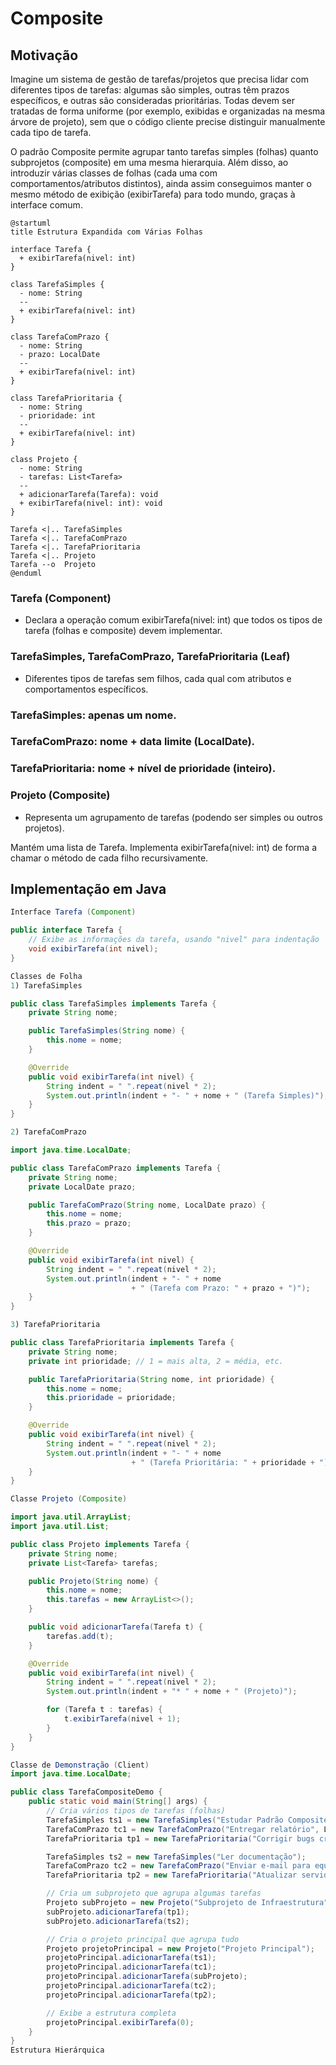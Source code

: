 # Composite

## Motivação
Imagine um sistema de gestão de tarefas/projetos que precisa lidar com diferentes tipos de tarefas: algumas são simples, outras têm prazos específicos, e outras são consideradas prioritárias. Todas devem ser tratadas de forma uniforme (por exemplo, exibidas e organizadas na mesma árvore de projeto), sem que o código cliente precise distinguir manualmente cada tipo de tarefa.

O padrão Composite permite agrupar tanto tarefas simples (folhas) quanto subprojetos (composite) em uma mesma hierarquia. Além disso, ao introduzir várias classes de folhas (cada uma com comportamentos/atributos distintos), ainda assim conseguimos manter o mesmo método de exibição (exibirTarefa) para todo mundo, graças à interface comum.

```plantuml
@startuml
title Estrutura Expandida com Várias Folhas

interface Tarefa {
  + exibirTarefa(nivel: int)
}

class TarefaSimples {
  - nome: String
  --
  + exibirTarefa(nivel: int)
}

class TarefaComPrazo {
  - nome: String
  - prazo: LocalDate
  --
  + exibirTarefa(nivel: int)
}

class TarefaPrioritaria {
  - nome: String
  - prioridade: int
  --
  + exibirTarefa(nivel: int)
}

class Projeto {
  - nome: String
  - tarefas: List<Tarefa>
  --
  + adicionarTarefa(Tarefa): void
  + exibirTarefa(nivel: int): void
}

Tarefa <|.. TarefaSimples
Tarefa <|.. TarefaComPrazo
Tarefa <|.. TarefaPrioritaria
Tarefa <|.. Projeto
Tarefa --o  Projeto
@enduml
```

### Tarefa (Component)
- Declara a operação comum exibirTarefa(nivel: int) que todos os tipos de tarefa (folhas e composite) devem implementar.

### TarefaSimples, TarefaComPrazo, TarefaPrioritaria (Leaf)
- Diferentes tipos de tarefas sem filhos, cada qual com atributos e comportamentos específicos.

### TarefaSimples: apenas um nome.
### TarefaComPrazo: nome + data limite (LocalDate).
### TarefaPrioritaria: nome + nível de prioridade (inteiro).

### Projeto (Composite)
- Representa um agrupamento de tarefas (podendo ser simples ou outros projetos).

Mantém uma lista de Tarefa.
Implementa exibirTarefa(nivel: int) de forma a chamar o método de cada filho recursivamente.


## Implementação em Java
```java
Interface Tarefa (Component)

public interface Tarefa {
    // Exibe as informações da tarefa, usando "nivel" para indentação
    void exibirTarefa(int nivel);
}
```


```java
Classes de Folha
1) TarefaSimples

public class TarefaSimples implements Tarefa {
    private String nome;

    public TarefaSimples(String nome) {
        this.nome = nome;
    }

    @Override
    public void exibirTarefa(int nivel) {
        String indent = " ".repeat(nivel * 2);
        System.out.println(indent + "- " + nome + " (Tarefa Simples)");
    }
}
```

```java
2) TarefaComPrazo

import java.time.LocalDate;

public class TarefaComPrazo implements Tarefa {
    private String nome;
    private LocalDate prazo;

    public TarefaComPrazo(String nome, LocalDate prazo) {
        this.nome = nome;
        this.prazo = prazo;
    }

    @Override
    public void exibirTarefa(int nivel) {
        String indent = " ".repeat(nivel * 2);
        System.out.println(indent + "- " + nome 
                           + " (Tarefa com Prazo: " + prazo + ")");
    }
}
```

```java
3) TarefaPrioritaria

public class TarefaPrioritaria implements Tarefa {
    private String nome;
    private int prioridade; // 1 = mais alta, 2 = média, etc.

    public TarefaPrioritaria(String nome, int prioridade) {
        this.nome = nome;
        this.prioridade = prioridade;
    }

    @Override
    public void exibirTarefa(int nivel) {
        String indent = " ".repeat(nivel * 2);
        System.out.println(indent + "- " + nome 
                           + " (Tarefa Prioritária: " + prioridade + ")");
    }
}
```

```java
Classe Projeto (Composite)

import java.util.ArrayList;
import java.util.List;

public class Projeto implements Tarefa {
    private String nome;
    private List<Tarefa> tarefas;

    public Projeto(String nome) {
        this.nome = nome;
        this.tarefas = new ArrayList<>();
    }

    public void adicionarTarefa(Tarefa t) {
        tarefas.add(t);
    }

    @Override
    public void exibirTarefa(int nivel) {
        String indent = " ".repeat(nivel * 2);
        System.out.println(indent + "* " + nome + " (Projeto)");

        for (Tarefa t : tarefas) {
            t.exibirTarefa(nivel + 1);
        }
    }
}
```

```java
Classe de Demonstração (Client)
import java.time.LocalDate;

public class TarefaCompositeDemo {
    public static void main(String[] args) {
        // Cria vários tipos de tarefas (folhas)
        TarefaSimples ts1 = new TarefaSimples("Estudar Padrão Composite");
        TarefaComPrazo tc1 = new TarefaComPrazo("Entregar relatório", LocalDate.of(2025, 4, 10));
        TarefaPrioritaria tp1 = new TarefaPrioritaria("Corrigir bugs críticos", 1);

        TarefaSimples ts2 = new TarefaSimples("Ler documentação");
        TarefaComPrazo tc2 = new TarefaComPrazo("Enviar e-mail para equipe", LocalDate.of(2025, 4, 15));
        TarefaPrioritaria tp2 = new TarefaPrioritaria("Atualizar servidor de produção", 2);

        // Cria um subprojeto que agrupa algumas tarefas
        Projeto subProjeto = new Projeto("Subprojeto de Infraestrutura");
        subProjeto.adicionarTarefa(tp1);
        subProjeto.adicionarTarefa(ts2);

        // Cria o projeto principal que agrupa tudo
        Projeto projetoPrincipal = new Projeto("Projeto Principal");
        projetoPrincipal.adicionarTarefa(ts1);
        projetoPrincipal.adicionarTarefa(tc1);
        projetoPrincipal.adicionarTarefa(subProjeto);
        projetoPrincipal.adicionarTarefa(tc2);
        projetoPrincipal.adicionarTarefa(tp2);

        // Exibe a estrutura completa
        projetoPrincipal.exibirTarefa(0);
    }
}
Estrutura Hierárquica

```
